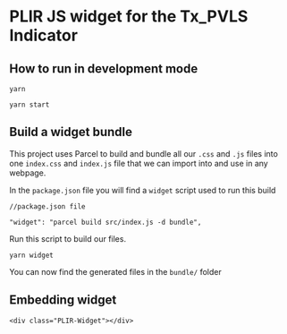 #  PLIR JS widget for the Tx_PVLS Indicator


## How to run in development mode

```
yarn

yarn start
```

## Build a widget bundle

This project uses Parcel to build and bundle all our `.css` and `.js` files into one `index.css` and `index.js` file that
we can import into and use in any webpage.

In the `package.json` file you will find a `widget` script used to run this build 

```
//package.json file

"widget": "parcel build src/index.js -d bundle",
```

Run this script to build our files.

```
yarn widget
```

You can now find the generated files in the `bundle/` folder 

## Embedding widget


```
<div class="PLIR-Widget"></div>
```
